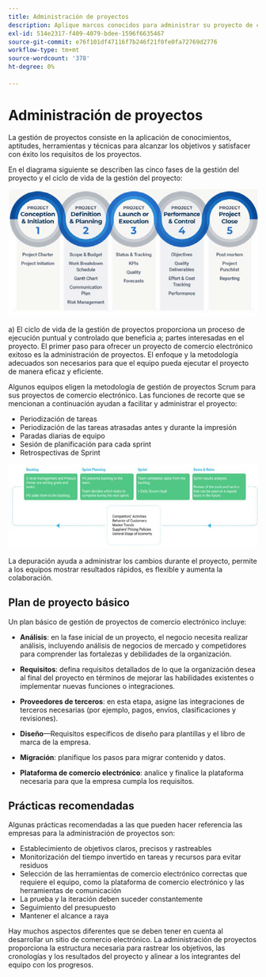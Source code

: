 ```yaml
---
title: Administración de proyectos
description: Aplique marcos conocidos para administrar su proyecto de comercio electrónico.
exl-id: 514e2317-f409-4079-bdee-1596f6635467
source-git-commit: e76f101df47116f7b246f21f0fe0fa72769d2776
workflow-type: tm+mt
source-wordcount: '378'
ht-degree: 0%

---
```


# Administración de proyectos

La gestión de proyectos consiste en la aplicación de conocimientos, aptitudes, herramientas y técnicas para alcanzar los objetivos y satisfacer con éxito los requisitos de los proyectos.

En el diagrama siguiente se describen las cinco fases de la gestión del proyecto y el ciclo de vida de la gestión del proyecto:

![Diagrama del ciclo de vida de la administración de proyectos](../../assets/playbooks/project-management-lifecycle.png)

a) El ciclo de vida de la gestión de proyectos proporciona un proceso de ejecución puntual y controlado que beneficia a; partes interesadas en el proyecto. El primer paso para ofrecer un proyecto de comercio electrónico exitoso es la administración de proyectos. El enfoque y la metodología adecuados son necesarios para que el equipo pueda ejecutar el proyecto de manera eficaz y eficiente.


Algunos equipos eligen la metodología de gestión de proyectos Scrum para sus proyectos de comercio electrónico. Las funciones de recorte que se mencionan a continuación ayudan a facilitar y administrar el proyecto:

- Periodización de tareas
- Periodización de las tareas atrasadas antes y durante la impresión
- Paradas diarias de equipo
- Sesión de planificación para cada sprint
- Retrospectivas de Sprint

![Anular diagrama de ciclo vital ágil](../../assets/playbooks/scrum-lifecycle.png)

La depuración ayuda a administrar los cambios durante el proyecto, permite a los equipos mostrar resultados rápidos, es flexible y aumenta la colaboración.

## Plan de proyecto básico

Un plan básico de gestión de proyectos de comercio electrónico incluye:

- **Análisis**: en la fase inicial de un proyecto, el negocio necesita realizar análisis, incluyendo análisis de negocios de mercado y competidores para comprender las fortalezas y debilidades de la organización.

- **Requisitos**: defina requisitos detallados de lo que la organización desea al final del proyecto en términos de mejorar las habilidades existentes o implementar nuevas funciones o integraciones.

- **Proveedores de terceros**: en esta etapa, asigne las integraciones de terceros necesarias (por ejemplo, pagos, envíos, clasificaciones y revisiones).

- **Diseño**—Requisitos específicos de diseño para plantillas y el libro de marca de la empresa.

- **Migración**: planifique los pasos para migrar contenido y datos.

- **Plataforma de comercio electrónico**: analice y finalice la plataforma necesaria para que la empresa cumpla los requisitos.

## Prácticas recomendadas

Algunas prácticas recomendadas a las que pueden hacer referencia las empresas para la administración de proyectos son:

- Establecimiento de objetivos claros, precisos y rastreables
- Monitorización del tiempo invertido en tareas y recursos para evitar residuos
- Selección de las herramientas de comercio electrónico correctas que requiere el equipo, como la plataforma de comercio electrónico y las herramientas de comunicación
- La prueba y la iteración deben suceder constantemente
- Seguimiento del presupuesto
- Mantener el alcance a raya

Hay muchos aspectos diferentes que se deben tener en cuenta al desarrollar un sitio de comercio electrónico. La administración de proyectos proporciona la estructura necesaria para rastrear los objetivos, las cronologías y los resultados del proyecto y alinear a los integrantes del equipo con los progresos.
